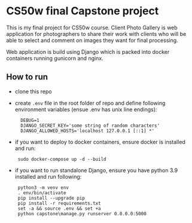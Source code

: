 # CS50w final Capstone project

This is my final project for CS50w course. Client Photo Gallery is web application for photographers to share their work with clients who will be able to select and comment on images they want for final processing.

Web application is build using Django which is packed into docker containers running gunicorn and nginx.

## How to run
* clone this repo
* create `.env` file in the root folder of repo and define following environment variables (ensue .env has unix line endings):
        
        DEBUG=1
        DJANGO_SECRET_KEY='some string of random characters'
        DJANGO_ALLOWED_HOSTS='localhost 127.0.0.1 [::1] *'

* if you want to deploy to docker containers, ensure docker is installed and run:

       sudo docker-compose up -d --build

* if you want to run standalone Django, ensure you have python 3.9 installed and run following:

       python3 -m venv env
       . env/bin/activate
       pip install --upgrade pip
       pip install -r requirements.txt
       set -a && source .env && set +a
       python capstone\manage.py runserver 0.0.0.0:5000

      

